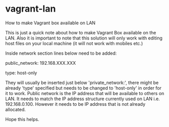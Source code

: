 # vagrant-lan
How to make Vagrant box available on LAN

This is just a quick note about how to make Vagrant Box available on the LAN. Also it is important to note that this solution will only work with editing host files on your local machine (it will not work with mobiles etc.)

Inside network section lines below need to be added:

public_network: 192.168.XXX.XXX

type: host-only

They will usually be inserted just below 'private_network:', there might be already 'type' specified but needs to be changed to 'host-only' in order for it to work.
Public network is the IP address that will be available to others on LAN. It needs to match the IP address structure currently used on LAN i.e. 192.168.0.100. However it needs to be IP address that is not already allocated.

Hope this helps.
